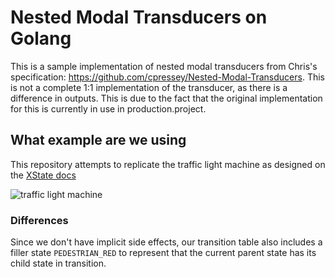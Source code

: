 # Nested Modal Transducers on Golang

This is a sample implementation of nested modal transducers from Chris's specification: https://github.com/cpressey/Nested-Modal-Transducers. This is not a complete 1:1 implementation of the transducer, as there is a difference in outputs. This is due to the fact that the original implementation for this is currently in use in production.project.


## What example are we using

This repository attempts to replicate the traffic light machine as designed on the [XState docs](https://xstate.js.org/docs-v3/#/)

![traffic light machine](https://imgur.com/GDZAeB9.png)

### Differences

Since we don't have implicit side effects, our transition table also includes a filler state `PEDESTRIAN_RED` to represent that the current parent state has its child state in transition.
